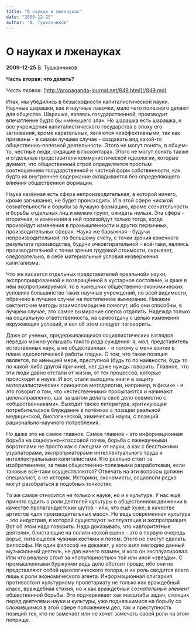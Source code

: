 ```yaml
---
title: "О науках и лженауках"
date: "2009-12-25"
author: "В. Тушканчиков"
---
```


# О науках и лженауках

**2009-12-25** В. Тушканчиков

**Часть вторая: что делать?**

*Часть первая:* [http://propaganda-journal.net/849.html](/849.md)

Итак, мы убедились в безысходности капиталистической науки. Научные шарашки, как и научные лавочки, мало чего полезного делают для общества. Шарашка, являясь государственной, производит впечатление будто бы «меньшего зла». Но шарашка есть шарашка, и все учреждения капиталистического государства в эпоху его загнивания, кроме карательных, являются неэффективными, так как призваны - в самом лучшем случае - создавать вид какой-то общественно-полезной деятельности. Этого не могут понять, в общем-то, честные люди, сидящие в госконторах. Этого не могут понять также и отдельные представители коммунистической идеологии, которые думают, что общественный строй определяется простым соотношением государственной и частной форм собственности, как будто их внутреннее содержание складывается без определяющего влияния общественной формации.

Наука казённая есть сфера непроизводительная, в которой ничего, кроме загнивания, не будет происходить. И в этой сфере никакой сознательности и борьбы за лучшую формацию, кроме сознательности и борьбы отдельных лиц и мелких групп, ожидать нельзя. Эта сфера - вторичная, и изменения в ней произойдут только тогда, когда произойдут изменения в промышленности и других первичных, производительных сферах. Наука же барыжная - будучи непроизводительной, по большому счёту, с точки зрения конечного результата производства, будучи очковтирательной - всё-таки, являясь производительной с точки зрения *трудовой стоимости*, скрывает, следовательно, в себе материальные условия низвержения капитализма.

Что же касается отдельных представителей «реальной» науки, экспроприированной и возвращённой в кустарное состояние, и даже в нём экспроприируемой, то в нынешних общественно-экономических условиях большинство таких научных учреждений, по всей видимости, обречено в лучшем случае на постепенное вымирание. Никакие сектантские методы взаимопомощи не помогут, ибо они способны, в лучшем случае, это самое вымирание слегка отдалить. Надежда только на социальную ответственность, на самоотдачу с целью изменения окружающих условий, и вот об этом следует поговорить.

Даже от ученых, придерживающихся социалистических взглядов нередко можно услышать такого рода суждения: я, мол, представитель естественных наук, а не общественных - и потому с меня взятки в плане идеологической работы гладки. О том, что такая позиция является, по меньшей мере, преступной (будь то по наивности, будь то по какой-либо другой причине), нет даже нужды говорить. Главное, что эти люди давно отстали от жизни, от тех процессов, которые происходят в науке. И вот, стали выходить книги в защиту материалистических принципов методологии, например, в физике - и это говорит о том, что «естественники» просыпаются и начинают целенаправленно, шаг за шагом делать своё дело совместно с «общественниками». Выходит также литература, критикующая потребительское блуждание в потёмках с позиции реальной медицинской, биологической, химической науки, с позиций рационально-научного потребления.

Но даже это не самое главное. Самое главное - это информационная борьба на социально-классовой почве, борьба с лженаучными воротилами не просто как с лжецами от науки, а как с бесстыжими узурпаторами, экспроприаторами интеллектуального труда и интеллектуальными капиталистами. Кто реально стоит за изобретениями, за теми общественно-полезными разработками, если таковые всё-таки осуществляются? Отвечать на эти вопросы должен специалист, а не историк. Историки, экономисты, социологи редко могут разобраться в подобных тонкостях.

То же самое относится не только к науке, но и к культуре. У нас ещё принято судить о роли деятелей культуры в общественном движении в качестве пропагандистских шутов - или, что ещё хуже, в качестве артистов «для производительных масс». Но ведь современная культура - это индустрия, в которой существуют эксплуатация и экспроприация. Вот об этом надо говорить. Надо доказывать, что «авторитетные деятели», блистающие на политической сцене - это в первую очередь ворьё, питающееся чужими костями и потом. Этого не смогут сделать философы. Ни один философ не докажет, у кого взял мелодию данный музыкальный деятель, не дав ничего взамен, и кого он эксплуатировал. Или что реально стоит за «популярностью» той или иной «звезды». С промышленными буржуями ведь дело обстоит проще, ибо они не представляют собой идеологического топора, и их роль сводится всего лишь к роли экономического агента. Информационная олигархия противостоит культурному пролетариату не только как враждебный класс, враждебная стихия, но и как враждебный *сознательный элемент* общественной борьбы. Это подчеркивает как масштабы задач, стоящих перед деятелями науки и культуры, уже поднявшимися на борьбу со сложившимся в этой сфере положением дел, так и преступность позиций тех, кто не замечает или не хочет замечать своей роли на этом поприще.